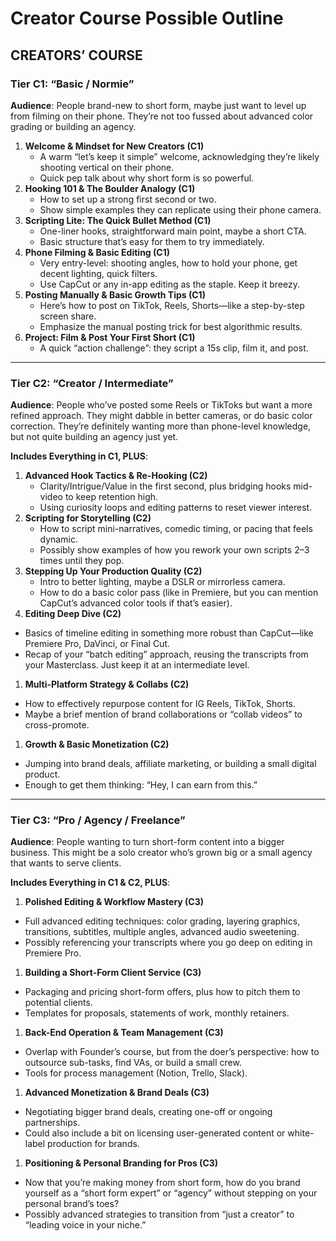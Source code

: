 # Creator Course Possible Outline

## **CREATORS’ COURSE**

### **Tier C1: “Basic / Normie”**

**Audience**: People brand-new to short form, maybe just want to level up from filming on their phone. They’re not too fussed about advanced color grading or building an agency.

1. **Welcome & Mindset for New Creators (C1)**
    - A warm “let’s keep it simple” welcome, acknowledging they’re likely shooting vertical on their phone.
    - Quick pep talk about why short form is so powerful.
2. **Hooking 101 & The Boulder Analogy (C1)**
    - How to set up a strong first second or two.
    - Show simple examples they can replicate using their phone camera.
3. **Scripting Lite: The Quick Bullet Method (C1)**
    - One-liner hooks, straightforward main point, maybe a short CTA.
    - Basic structure that’s easy for them to try immediately.
4. **Phone Filming & Basic Editing (C1)**
    - Very entry-level: shooting angles, how to hold your phone, get decent lighting, quick filters.
    - Use CapCut or any in-app editing as the staple. Keep it breezy.
5. **Posting Manually & Basic Growth Tips (C1)**
    - Here’s how to post on TikTok, Reels, Shorts—like a step-by-step screen share.
    - Emphasize the manual posting trick for best algorithmic results.
6. **Project: Film & Post Your First Short (C1)**
    - A quick “action challenge”: they script a 15s clip, film it, and post.

---

### **Tier C2: “Creator / Intermediate”**

**Audience**: People who’ve posted some Reels or TikToks but want a more refined approach. They might dabble in better cameras, or do basic color correction. They’re definitely wanting more than phone-level knowledge, but not quite building an agency just yet.

**Includes Everything in C1, PLUS**:

1. **Advanced Hook Tactics & Re-Hooking (C2)**
    - Clarity/Intrigue/Value in the first second, plus bridging hooks mid-video to keep retention high.
    - Using curiosity loops and editing patterns to reset viewer interest.
2. **Scripting for Storytelling (C2)**
    - How to script mini-narratives, comedic timing, or pacing that feels dynamic.
    - Possibly show examples of how you rework your own scripts 2–3 times until they pop.
3. **Stepping Up Your Production Quality (C2)**
    - Intro to better lighting, maybe a DSLR or mirrorless camera.
    - How to do a basic color pass (like in Premiere, but you can mention CapCut’s advanced color tools if that’s easier).
4. **Editing Deep Dive (C2)**
- Basics of timeline editing in something more robust than CapCut—like Premiere Pro, DaVinci, or Final Cut.
- Recap of your “batch editing” approach, reusing the transcripts from your Masterclass. Just keep it at an intermediate level.
1. **Multi-Platform Strategy & Collabs (C2)**
- How to effectively repurpose content for IG Reels, TikTok, Shorts.
- Maybe a brief mention of brand collaborations or “collab videos” to cross-promote.
1. **Growth & Basic Monetization (C2)**
- Jumping into brand deals, affiliate marketing, or building a small digital product.
- Enough to get them thinking: “Hey, I can earn from this.”

---

### **Tier C3: “Pro / Agency / Freelance”**

**Audience**: People wanting to turn short-form content into a bigger business. This might be a solo creator who’s grown big or a small agency that wants to serve clients.

**Includes Everything in C1 & C2, PLUS**:

1. **Polished Editing & Workflow Mastery (C3)**
- Full advanced editing techniques: color grading, layering graphics, transitions, subtitles, multiple angles, advanced audio sweetening.
- Possibly referencing your transcripts where you go deep on editing in Premiere Pro.
1. **Building a Short-Form Client Service (C3)**
- Packaging and pricing short-form offers, plus how to pitch them to potential clients.
- Templates for proposals, statements of work, monthly retainers.
1. **Back-End Operation & Team Management (C3)**
- Overlap with Founder’s course, but from the doer’s perspective: how to outsource sub-tasks, find VAs, or build a small crew.
- Tools for process management (Notion, Trello, Slack).
1. **Advanced Monetization & Brand Deals (C3)**
- Negotiating bigger brand deals, creating one-off or ongoing partnerships.
- Could also include a bit on licensing user-generated content or white-label production for brands.
1. **Positioning & Personal Branding for Pros (C3)**
- Now that you’re making money from short form, how do you brand yourself as a “short form expert” or “agency” without stepping on your personal brand’s toes?
- Possibly advanced strategies to transition from “just a creator” to “leading voice in your niche.”